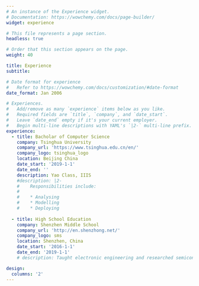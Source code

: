 ```yaml
---
# An instance of the Experience widget.
# Documentation: https://wowchemy.com/docs/page-builder/
widget: experience

# This file represents a page section.
headless: true

# Order that this section appears on the page.
weight: 40

title: Experience
subtitle:

# Date format for experience
#   Refer to https://wowchemy.com/docs/customization/#date-format
date_format: Jan 2006

# Experiences.
#   Add/remove as many `experience` items below as you like.
#   Required fields are `title`, `company`, and `date_start`.
#   Leave `date_end` empty if it's your current employer.
#   Begin multi-line descriptions with YAML's `|2-` multi-line prefix.
experience:
  - title: Bacholar of Computer Science
    company: Tsinghua University
    company_url: 'https://www.tsinghua.edu.cn/en/'
    company_logo: tsinghua_logo
    location: Beijing China
    date_start: '2019-1-1'
    date_end: ''
    description: Yao Class, IIIS
    #description: |2-
    #    Responsibilities include:
    #    
    #    * Analysing
    #    * Modelling
    #    * Deploying
        
  - title: High School Education
    company: Shenzhen Middle School
    company_url: 'http://en.shenzhong.net/'
    company_logo: sms
    location: Shenzhen, China
    date_start: '2016-1-1'
    date_end: '2019-1-1'
    # description: Taught electronic engineering and researched semiconductor physics.

design:
  columns: '2'
---
```

